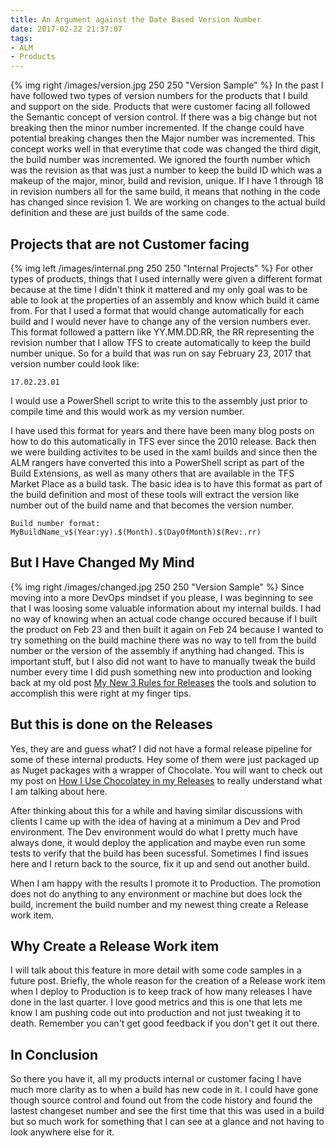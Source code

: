 ```yaml
---
title: An Argument against the Date Based Version Number
date: 2017-02-22 21:37:07
tags:
- ALM
- Products
---
```

{% img right /images/version.jpg 250 250 "Version Sample" %}
In the past I have followed two types of version numbers for the products that I build and support on the side.  Products that were customer facing all followed the Semantic concept of version control.  If there was a big change but not breaking then the minor number incremented.  If the change could have potential breaking changes then the Major number was incremented.  This concept works well in that everytime that code was changed the third digit, the build number was incremented.  We ignored the fourth number which was the revision as that was just a number to keep the build ID which was a makeup of the major, minor, build and revision, unique.  If I have 1 through 18 in revision numbers all for the same build, it means that nothing in the code has changed since revision 1. We are working on changes to the actual build definition and these are just builds of the same code.

## Projects that are not Customer facing
{% img left /images/internal.png 250 250 "Internal Projects" %}
For other types of products, things that I used internally were given a different format because at the time I didn't think it mattered and my only goal was to be able to look at the properties of an assembly and know which build it came from.  For that I used a format that would change automatically for each build and I would never have to change any of the version numbers ever.  This format followed a pattern like YY.MM.DD.RR, the RR representing the revision number that I allow TFS to create automatically to keep the build number unique.  So for a build that was run on say February 23, 2017 that version number could look like: 
```
17.02.23.01
```
I would use a PowerShell script to write this to the assembly just prior to compile time and this would work as my version number.

I have used this format for years and there have been many blog posts on how to do this automatically in TFS ever since the 2010 release.  Back then we were building activites to be used in the xaml builds and since then the ALM rangers have converted this into a PowerShell script as part of the Build Extensions, as well as many others that are available in the TFS Market Place as a build task.  The basic idea is to have this format as part of the build definition and most of these tools will extract the version like number out of the build name and that becomes the version number.
```
Build number format: MyBuildName_v$(Year:yy).$(Month).$(DayOfMonth)$(Rev:.rr)
```
## But I Have Changed My Mind
{% img right /images/changed.jpg 250 250 "Version Sample" %}
Since moving into a more DevOps mindset if you please, I was beginning to see that I was loosing some valuable information about my internal builds.  I had no way of knowing when an actual code change occured because if I built the product on Feb 23 and then built it again on Feb 24 because I wanted to try something on the build machine there was no way to tell from the build number or the version of the assembly if anything had changed.  This is important stuff, but I also did not want to have to manually tweak the build number every time I did push something new into production and looking back at my old post [My New 3 Rules for Releases](../../../2016/09/My-New-3-Rules-for-Releases/index.html) the tools and solution to accomplish this were right at my finger tips.

## But this is done on the Releases
Yes, they are and guess what? I did not have a formal release pipeline for some of these internal products.  Hey some of them were just packaged up as Nuget packages with a wrapper of Chocolate.  You will want to check out my post on [How I Use Chocolatey in my Releases](../../../2016/06/How-I-Use-Chocolatey-in-my-Releases/index.html) to really understand what I am talking about here.  

After thinking about this for a while and having similar discussions with clients I came up with the idea of having at a minimum a Dev and Prod environment.  The Dev environment would do what I pretty much have always done, it would deploy the application and maybe even run some tests to verify that the build has been sucessful.  Sometimes I find issues here and I return back to the source, fix it up and send out another build.  

When I am happy with the results I promote it to Production.  The promotion does not do anything to any environment or machine but does lock the build, increment the build number and my newest thing create a Release work item.

## Why Create a Release Work item
I will talk about this feature in more detail with some code samples in a future post. Briefly, the whole reason for the creation of a Release work item when I deploy to Production is to keep track of how many releases I have done in the last quarter.  I love good metrics and this is one that lets me know I am pushing code out into production and not just tweaking it to death.  Remember you can't get good feedback if you don't get it out there.

## In Conclusion
So there you have it, all my products internal or customer facing I have much more clarity as to when a build has new code in it.  I could have gone though source control and found out from the code history and found the lastest changeset number and see the first time that this was used in a build but so much work for something that I can see at a glance and not having to look anywhere else for it. 